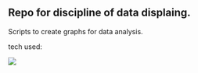 ## Repo for discipline of data displaing.

Scripts to create graphs for data analysis.

tech used:

<img src="https://img.shields.io/badge/Python-14354C?style=for-the-badge&logo=python&logoColor=white"/>
